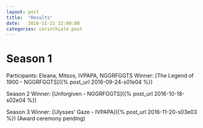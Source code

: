 ```yaml
---
layout: post
title:  "Results"
date:   2016-11-21 22:00:00
categories: corinthiale post
---
```


# Season 1
Participants: Eleana, Mitsos, IVPAPA, NGGRFGGTS
Winner: [The Legend of 1900 - NGGRFGGTS]({% post_url 2016-09-24-s01e04 %})

Season 2 Winner:
[Unforgiven - NGGRFGGTS]({% post_url 2016-10-18-s02e04 %})

Season 3 Winner:
[Ulysses' Gaze - IVPAPA]({% post_url 2016-11-20-s03e03 %}) (Award ceremony pending)

